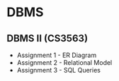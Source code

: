 # DBMS
## DBMS II (CS3563)
  - Assignment 1 - ER Diagram
  - Assignment 2 - Relational Model
  - Assignment 3 - SQL Queries
